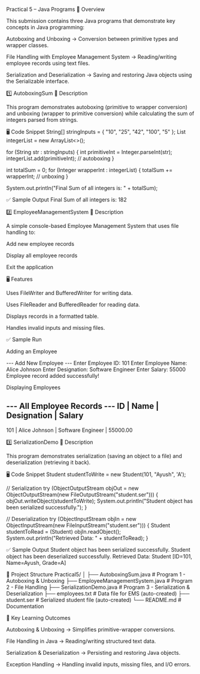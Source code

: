 Practical 5 – Java Programs
📌 Overview

This submission contains three Java programs that demonstrate key concepts in Java programming:

Autoboxing and Unboxing → Conversion between primitive types and wrapper classes.

File Handling with Employee Management System → Reading/writing employee records using text files.

Serialization and Deserialization → Saving and restoring Java objects using the Serializable interface.

1️⃣ AutoboxingSum
📄 Description

This program demonstrates autoboxing (primitive to wrapper conversion) and unboxing (wrapper to primitive conversion) while calculating the sum of integers parsed from strings.

🖥️ Code Snippet
String[] stringInputs = { "10", "25", "42", "100", "5" };
List<Integer> integerList = new ArrayList<>();

for (String str : stringInputs) {
    int primitiveInt = Integer.parseInt(str);
    integerList.add(primitiveInt); // autoboxing
}

int totalSum = 0;
for (Integer wrapperInt : integerList) {
    totalSum += wrapperInt; // unboxing
}

System.out.println("Final Sum of all integers is: " + totalSum);

✅ Sample Output
Final Sum of all integers is: 182

2️⃣ EmployeeManagementSystem
📄 Description

A simple console-based Employee Management System that uses file handling to:

Add new employee records

Display all employee records

Exit the application

🖥️ Features

Uses FileWriter and BufferedWriter for writing data.

Uses FileReader and BufferedReader for reading data.

Displays records in a formatted table.

Handles invalid inputs and missing files.

✅ Sample Run

Adding an Employee

--- Add New Employee ---
Enter Employee ID: 101
Enter Employee Name: Alice Johnson
Enter Designation: Software Engineer
Enter Salary: 55000
Employee record added successfully!


Displaying Employees

--- All Employee Records ---
ID         | Name                 | Designation         | Salary    
-------------------------------------------------------------------
101        | Alice Johnson        | Software Engineer   | 55000.00

3️⃣ SerializationDemo
📄 Description

This program demonstrates serialization (saving an object to a file) and deserialization (retrieving it back).

🖥️ Code Snippet
Student studentToWrite = new Student(101, "Ayush", 'A');

// Serialization
try (ObjectOutputStream objOut = new ObjectOutputStream(new FileOutputStream("student.ser"))) {
    objOut.writeObject(studentToWrite);
    System.out.println("Student object has been serialized successfully.");
}

// Deserialization
try (ObjectInputStream objIn = new ObjectInputStream(new FileInputStream("student.ser"))) {
    Student studentToRead = (Student) objIn.readObject();
    System.out.println("Retrieved Data: " + studentToRead);
}

✅ Sample Output
Student object has been serialized successfully.
Student object has been deserialized successfully.
Retrieved Data: Student [ID=101, Name=Ayush, Grade=A]

📂 Project Structure
Practical5/
│
├── AutoboxingSum.java            # Program 1 - Autoboxing & Unboxing
├── EmployeeManagementSystem.java # Program 2 - File Handling
├── SerializationDemo.java        # Program 3 - Serialization & Deserialization
├── employees.txt                 # Data file for EMS (auto-created)
├── student.ser                   # Serialized student file (auto-created)
└── README.md                     # Documentation

🔑 Key Learning Outcomes

Autoboxing & Unboxing → Simplifies primitive-wrapper conversions.

File Handling in Java → Reading/writing structured text data.

Serialization & Deserialization → Persisting and restoring Java objects.

Exception Handling → Handling invalid inputs, missing files, and I/O errors.
